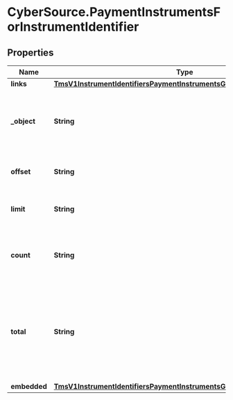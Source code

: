 # CyberSource.PaymentInstrumentsForInstrumentIdentifier

## Properties
Name | Type | Description | Notes
------------ | ------------- | ------------- | -------------
**links** | [**TmsV1InstrumentIdentifiersPaymentInstrumentsGet200ResponseLinks**](TmsV1InstrumentIdentifiersPaymentInstrumentsGet200ResponseLinks.md) |  | [optional] 
**_object** | **String** | &#39;Shows the response is a collection of objects.&#39;  Valid values: - collection  | [optional] 
**offset** | **String** | The offset parameter supplied in the request. | [optional] 
**limit** | **String** | The limit parameter supplied in the request. | [optional] 
**count** | **String** | The number of Payment Instruments returned in the array. | [optional] 
**total** | **String** | The total number of Payment Instruments associated with the Instrument Identifier in the zero-based dataset. | [optional] 
**embedded** | [**TmsV1InstrumentIdentifiersPaymentInstrumentsGet200ResponseEmbedded**](TmsV1InstrumentIdentifiersPaymentInstrumentsGet200ResponseEmbedded.md) |  | [optional] 


